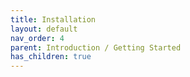 ```yaml
---
title: Installation
layout: default
nav_order: 4
parent: Introduction / Getting Started
has_children: true
---
```

